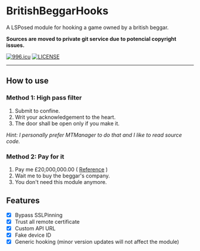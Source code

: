 # BritishBeggarHooks

A LSPosed module for hooking a game owned by a british beggar.

**Sources are moved to private git service due to potencial copyright issues.**

[![996.icu](https://img.shields.io/badge/link-996.icu-red.svg)](https://996.icu)
[![LICENSE](https://img.shields.io/badge/license-Anti%20996-blue.svg)](https://github.com/996icu/996.ICU/blob/master/LICENSE)

---

## How to use

### Method 1: High pass filter

1. Submit to confine.
2. Writ your acknowledgement to the heart.
3. The door shall be open only if you make it.

_Hint: I personally prefer MTManager to do that and I like to read source code._

### Method 2: Pay for it

1. Pay me £20,000,000.00 ( [Reference](https://companycheck.co.uk/company/11305601/LOWIRO-LIMITED/companies-house-data) )
2. Wait me to buy the beggar's company.
3. You don't need this module anymore.

## Features

- [x] Bypass SSLPinning
- [x] Trust all remote certificate
- [x] Custom API URL
- [x] Fake device ID
- [x] Generic hooking (minor version updates will not affect the module)
